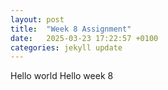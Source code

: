 ```yaml
---
layout: post
title:  "Week 8 Assignment"
date:   2025-03-23 17:22:57 +0100
categories: jekyll update
---
```

Hello world
Hello week 8